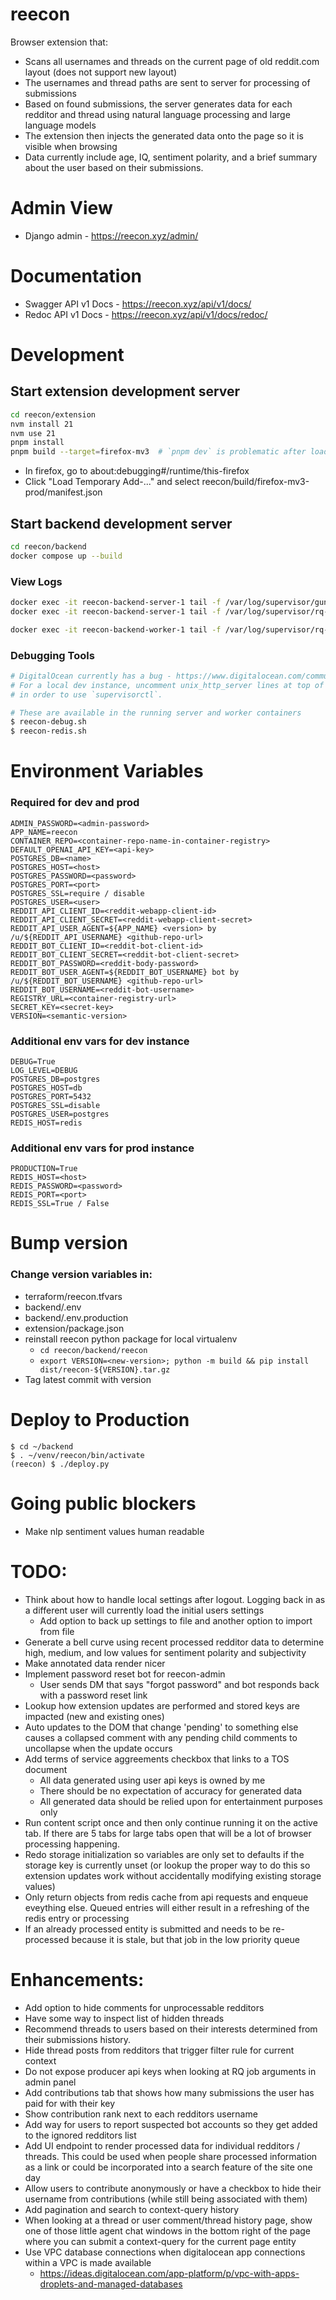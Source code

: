 # reecon
Browser extension that:
- Scans all usernames and threads on the current page of old reddit.com layout (does not support new layout)
- The usernames and thread paths are sent to server for processing of submissions
- Based on found submissions, the server generates data for each redditor and thread using natural language processing and large language models
- The extension then injects the generated data onto the page so it is visible when browsing
- Data currently include age, IQ, sentiment polarity, and a brief summary about the user based on their submissions.

# Admin View
- Django admin - https://reecon.xyz/admin/

# Documentation
- Swagger API v1 Docs - https://reecon.xyz/api/v1/docs/
- Redoc API v1 Docs - https://reecon.xyz/api/v1/docs/redoc/

# Development
## Start extension development server
```bash
cd reecon/extension
nvm install 21
nvm use 21
pnpm install
pnpm build --target=firefox-mv3  # `pnpm dev` is problematic after loading the extension into the browser so use `pnpm build`
```
- In firefox, go to about:debugging#/runtime/this-firefox
- Click "Load Temporary Add-..." and select reecon/build/firefox-mv3-prod/manifest.json

## Start backend development server
```bash
cd reecon/backend
docker compose up --build
```

### View Logs
```bash
docker exec -it reecon-backend-server-1 tail -f /var/log/supervisor/gunicorn/app.log
docker exec -it reecon-backend-server-1 tail -f /var/log/supervisor/rq-worker/worker.log

docker exec -it reecon-backend-worker-1 tail -f /var/log/supervisor/rq-worker/worker.log
```

### Debugging Tools
```bash
# DigitalOcean currently has a bug - https://www.digitalocean.com/community/questions/app-platform-supervisor-error
# For a local dev instance, uncomment unix_http_server lines at top of supervisord.conf for server and worker
# in order to use `supervisorctl`.

# These are available in the running server and worker containers
$ reecon-debug.sh
$ reecon-redis.sh
```

# Environment Variables
### Required for dev and prod
```
ADMIN_PASSWORD=<admin-password>
APP_NAME=reecon
CONTAINER_REPO=<container-repo-name-in-container-registry>
DEFAULT_OPENAI_API_KEY=<api-key>
POSTGRES_DB=<name>
POSTGRES_HOST=<host>
POSTGRES_PASSWORD=<password>
POSTGRES_PORT=<port>
POSTGRES_SSL=require / disable
POSTGRES_USER=<user>
REDDIT_API_CLIENT_ID=<reddit-webapp-client-id>
REDDIT_API_CLIENT_SECRET=<reddit-webapp-client-secret>
REDDIT_API_USER_AGENT=${APP_NAME} <version> by /u/${REDDIT_API_USERNAME} <github-repo-url>
REDDIT_BOT_CLIENT_ID=<reddit-bot-client-id>
REDDIT_BOT_CLIENT_SECRET=<reddit-bot-client-secret>
REDDIT_BOT_PASSWORD=<reddit-body-password>
REDDIT_BOT_USER_AGENT=${REDDIT_BOT_USERNAME} bot by /u/${REDDIT_BOT_USERNAME} <github-repo-url>
REDDIT_BOT_USERNAME=<reddit-bot-username>
REGISTRY_URL=<container-registry-url>
SECRET_KEY=<secret-key>
VERSION=<semantic-version>
```

### Additional env vars for dev instance
```
DEBUG=True
LOG_LEVEL=DEBUG
POSTGRES_DB=postgres
POSTGRES_HOST=db
POSTGRES_PORT=5432
POSTGRES_SSL=disable
POSTGRES_USER=postgres
REDIS_HOST=redis
```

### Additional env vars for prod instance
```
PRODUCTION=True
REDIS_HOST=<host>
REDIS_PASSWORD=<password>
REDIS_PORT=<port>
REDIS_SSL=True / False
```

# Bump version
### Change version variables in:
- terraform/reecon.tfvars
- backend/.env
- backend/.env.production
- extension/package.json
- reinstall reecon python package for local virtualenv
  - `cd reecon/backend/reecon`
  - `export VERSION=<new-version>; python -m build && pip install dist/reecon-${VERSION}.tar.gz`
- Tag latest commit with version

# Deploy to Production
```
$ cd ~/backend
$ . ~/venv/reecon/bin/activate
(reecon) $ ./deploy.py
```

# Going public blockers
- Make nlp sentiment values human readable

# TODO:
- Think about how to handle local settings after logout. Logging back in as a different user will currently load the initial users settings
    - Add option to back up settings to file and another option to import from file
- Generate a bell curve using recent processed redditor data to determine high, medium, and low values for sentiment polarity and subjectivity
- Make annotated data render nicer
- Implement password reset bot for reecon-admin
    - User sends DM that says "forgot password" and bot responds back with a password reset link
- Lookup how extension updates are performed and stored keys are impacted (new and existing ones)
- Auto updates to the DOM that change 'pending' to something else causes a collapsed comment with any pending child comments to uncollapse when the update occurs
- Add terms of service aggreements checkbox that links to a TOS document
    - All data generated using user api keys is owned by me
    - There should be no expectation of accuracy for generated data
    - All generated data should be relied upon for entertainment purposes only
- Run content script once and then only continue running it on the active tab. If there are 5 tabs for large tabs open that will be a lot of browser processing happening.
- Redo storage initialization so variables are only set to defaults if the storage key is currently unset (or lookup the proper way to do this so extension updates work without accidentally modifying existing storage values)
- Only return objects from redis cache from api requests and enqueue eveything else. Queued entries will either result in a refreshing of the redis entry or processing
- If an already processed entity is submitted and needs to be re-processed because it is stale, but that job in the low priority queue

# Enhancements:
- Add option to hide comments for unprocessable redditors
- Have some way to inspect list of hidden threads
- Recommend threads to users based on their interests determined from their submissions history.
- Hide thread posts from redditors that trigger filter rule for current context
- Do not expose producer api keys when looking at RQ job arguments in admin panel
- Add contributions tab that shows how many submissions the user has paid for with their key
- Show contribution rank next to each redditors username
- Add way for users to report suspected bot accounts so they get added to the ignored redditors list
- Add UI endpoint to render processed data for individual redditors / threads. This could be used when people share processed information as a link or could be incorporated into a search feature of the site one day
- Allow users to contribute anonymously or have a checkbox to hide their username from contributions (while still being associated with them)
- Add pagination and search to context-query history
- When looking at a thread or user comment/thread history page, show one of those little agent chat windows in the bottom right of the page where you can submit a context-query for the current page entity
- Use VPC database connections when digitalocean app connections within a VPC is made available
  - https://ideas.digitalocean.com/app-platform/p/vpc-with-apps-droplets-and-managed-databases

